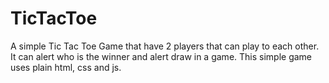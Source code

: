 # TicTacToe
A simple Tic Tac Toe Game that have 2 players that can play to each other. It can alert who is the winner and alert draw in a game. This simple game uses plain html, css and js.
